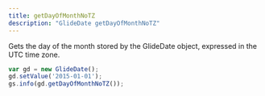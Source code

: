 ```yaml
---
title: getDayOfMonthNoTZ
description: "GlideDate getDayOfMonthNoTZ"
---
```


Gets the day of the month stored by the GlideDate object, expressed in the UTC time zone.

```js
var gd = new GlideDate();
gd.setValue('2015-01-01');
gs.info(gd.getDayOfMonthNoTZ());
```
